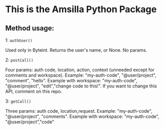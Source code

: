 # This is the Amsilla Python Package
## Method usage:

1: `authUser()`

Used only in Byteint. Returns the user's name, or None. No params.

2: `postCall()`

Four params: auth code, location, action, context (unneeded except for comments and workspace).
Example: "my-auth-code", "@user/project", "comment", "hello".
Example with workspace: "my-auth-code", "@user/project", "edit","change code to this!".
If you want to change this API, comment on this repo.

3: `getCall()`

Three params: auth code, location,request.
Example: "my-auth-code", "@user/project", "comments".
Example with workspace: "my-auth-code", "@user/project","code"
